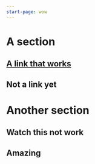 ```yaml
---
start-page: wow
---
```


# A section
  ## [A link that works](https://www.google.com)
  ## Not a link yet
# Another section
  ## Watch this not work
  ## Amazing
